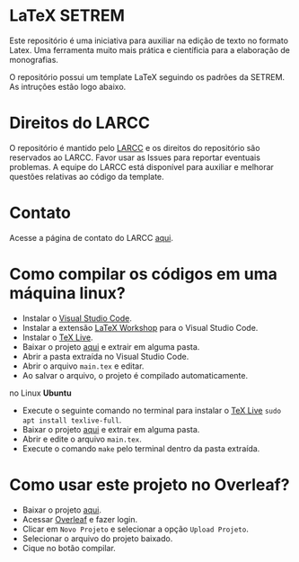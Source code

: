 # LaTeX SETREM

Este repositório é uma iniciativa para auxiliar na edição de texto no formato Latex. Uma ferramenta muito mais prática e científicia para a elaboração de monografias.

O repositório possui um template LaTeX seguindo os padrões da SETREM. As intruções estão logo abaixo.

# Direitos do LARCC

O repositório é mantido pelo [LARCC](http://larcc.setrem.com.br) e os direitos do repositório são reservados ao LARCC. Favor usar as Issues para reportar eventuais problemas. A equipe do LARCC está disponível para auxiliar e melhorar questões relativas ao código da template.

# Contato

Acesse a página de contato do LARCC [aqui](http://larcc.setrem.com.br/en/contact/).

# Como compilar os códigos em uma máquina linux?

- Instalar o [Visual Studio Code](https://code.visualstudio.com/).
- Instalar a extensão [LaTeX Workshop](https://marketplace.visualstudio.com/items?itemName=James-Yu.latex-workshop) para o Visual Studio Code.
- Instalar o [TeX Live](https://tug.org/texlive/).
- Baixar o projeto [aqui](https://github.com/larcc-group/latex-setrem/archive/master.zip) e extrair em alguma pasta.
- Abrir a pasta extraída no Visual Studio Code.
- Abrir o arquivo `main.tex` e editar.
- Ao salvar o arquivo, o projeto é compilado automaticamente.

no Linux **Ubuntu**

- Execute o seguinte comando no terminal para instalar o [TeX Live](https://tug.org/texlive/) `sudo apt install texlive-full`.
- Baixar o projeto [aqui](https://github.com/larcc-group/latex-setrem/archive/master.zip) e extrair em alguma pasta.
- Abrir e edite o arquivo `main.tex`.
- Execute o comando `make` pelo terminal dentro da pasta extraída.

# Como usar este projeto no Overleaf?

- Baixar o projeto [aqui](https://github.com/larcc-group/latex-setrem/archive/master.zip).
- Acessar [Overleaf](https://www.overleaf.com) e fazer login.
- Clicar em `Novo Projeto` e selecionar a opção `Upload Projeto`.
- Selecionar o arquivo do projeto baixado.
- Cique no botão compilar.
